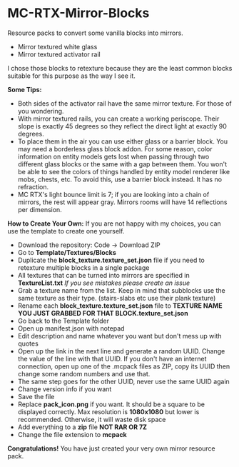 # MC-RTX-Mirror-Blocks
Resource packs to convert some vanilla blocks into mirrors.

- Mirror textured white glass
- Mirror textured activator rail

I chose those blocks to retexture because they are the least common blocks suitable for this purpose as the way I see it.

**Some Tips:**
- Both sides of the activator rail have the same mirror texture. For those of you wondering.
- With mirror textured rails, you can create a working periscope. Their slope is exactly 45 degrees so they reflect the direct light at exactly 90 degrees.
- To place them in the air you can use either glass or a barrier block. You may need a borderless glass block addon. For some reason, color information on entity models gets lost when passing through two different glass blocks or the same with a gap between them. You won't be able to see the colors of things handled by entity model renderer like mobs, chests, etc. To avoid this, use a barrier block instead. It has no refraction.
- MC RTX's light bounce limit is 7; if you are looking into a chain of mirrors, the rest will appear gray. Mirrors rooms will have 14 reflections per dimension.

**How to Create Your Own:**
If you are not happy with my choices, you can use the template to create one yourself.
- Download the repository: Code -> Download ZIP
- Go to **Template/Textures/Blocks**
- Duplicate the **block_texture.texture_set.json** file if you need to retexture multiple blocks in a single package
- All textures that can be turned into mirrors are specified in **TextureList.txt** _If you see mistakes please create an issue_
- Grab a texture name from the list. Keep in mind that subblocks use the same texture as their type. (stairs-slabs etc use their plank texture)
- Rename each **block_texture.texture_set.json** file to **TEXTURE NAME YOU JUST GRABBED FOR THAT BLOCK.texture_set.json**
- Go back to the Template folder
- Open up manifest.json with notepad
- Edit description and name whatever you want but don't mess up with quotes
- Open up the link in the next line and generate a random UUID. Change the value of the line with that UUID. If you don't have an internet connection, open up one of the .mcpack files as ZIP, copy its UUID then change some random numbers and use that.
- The same step goes for the other UUID, never use the same UUID again
- Change version info if you want
- Save the file
- Replace **pack_icon.png** if you want. It should be a square to be displayed correctly. Max resolution is **1080x1080** but lower is recommended. Otherwise, it will waste disk space
- Add everything to a **zip** file **NOT RAR OR 7Z**
- Change the file extension to **mcpack**

**Congratulations!** You have just created your very own mirror resource pack.
